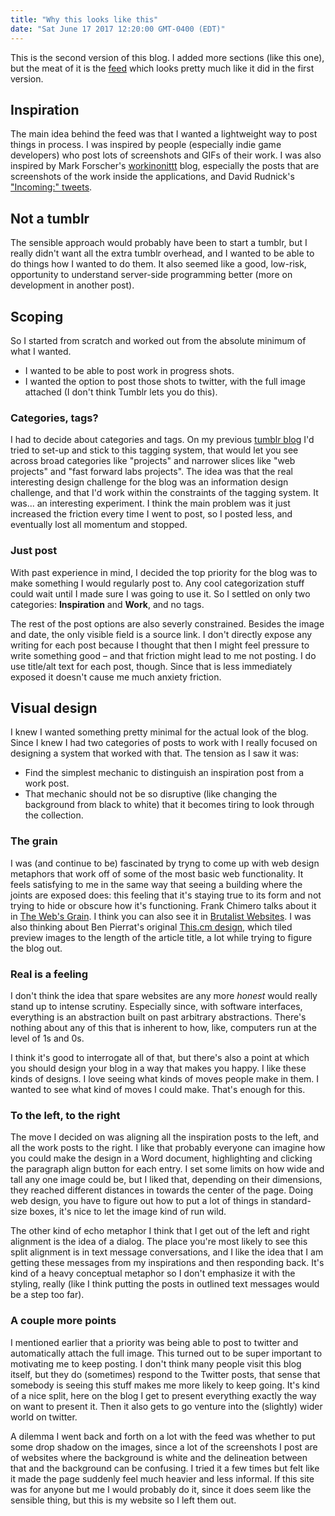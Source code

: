 ```yaml
---
title: "Why this looks like this"
date: "Sat June 17 2017 12:20:00 GMT-0400 (EDT)"
---
```


This is the second version of this blog. I added more sections (like this one), but the meat of it is the [feed]('/') which looks pretty much like it did in the first version.

## Inspiration

The main idea behind the feed was that I wanted a lightweight way to post things in process. I was inspired by people (especially indie game developers) who post lots of screenshots and GIFs of their work. I was also inspired by Mark Forscher's [workinonittt](https://workinonittt.tumblr.com/) blog, especially the posts that are screenshots of the work inside the applications, and David Rudnick's ["Incoming:" tweets](https://twitter.com/David_Rudnick/status/869240454713286656).

## Not a tumblr

The sensible approach would probably have been to start a tumblr, but I really didn't want all the extra tumblr overhead, and I wanted to be able to do things how I wanted to do them. It also seemed like a good, low-risk, opportunity to understand server-side programming better (more on development in another post).

## Scoping

So I started from scratch and worked out from the absolute minimum of what I wanted.
- I wanted to be able to post work in progress shots.
- I wanted the option to post those shots to twitter, with the full image attached (I don't think Tumblr lets you do this).

### Categories, tags?

I had to decide about categories and tags. On my previous [tumblr blog](http://grantcuster.tumblr.com/) I'd tried to set-up and stick to this tagging system, that would let you see across broad categories like "projects" and narrower slices like "web projects" and "fast forward labs projects". The idea was that the real interesting design challenge for the blog was an information design challenge, and that I'd work within the constraints of the tagging system. It was... an interesting experiment. I think the main problem was it just increased the friction every time I went to post, so I posted less, and eventually lost all momentum and stopped.

### Just post

With past experience in mind, I decided the top priority for the blog was to make something I would regularly post to. Any cool categorization stuff could wait until I made sure I was going to use it. So I settled on only two categories: **Inspiration** and **Work**, and no tags. 

The rest of the post options are also severly constrained. Besides the image and date, the only visible field is a source link. I don't directly expose any writing for each post because I thought that then I might feel pressure to write something good – and that friction might lead to me not posting. I do use title/alt text for each post, though. Since that is less immediately exposed it doesn't cause me much anxiety friction.

## Visual design

I knew I wanted something pretty minimal for the actual look of the blog. Since I knew I had two categories of posts to work with I really focused on designing a system that worked with that. The tension as I saw it was:

- Find the simplest mechanic to distinguish an inspiration post from a work post.
- That mechanic should not be so disruptive (like changing the background from black to white) that it becomes tiring to look through the collection.

### The grain

I was (and continue to be) fascinated by tryng to come up with web design metaphors that work off of some of the most basic web functionality. It feels satisfying to me in the same way that seeing a building where the joints are exposed does: this feeling that it's staying true to its form and not trying to hide or obscure how it's functioning. Frank Chimero talks about it in [The Web's Grain](https://www.frankchimero.com/writing/the-webs-grain/). I think you can also see it in [Brutalist Websites](http://brutalistwebsites.com/). I was also thinking about Ben Pierrat's original [This.cm design](http://feed.grantcuster.com/post/20160403T234211000Z), which tiled preview images to the length of the article title, a lot while trying to figure the blog out.

### Real is a feeling

I don't think the idea that spare websites are any more *honest* would really stand up to intense scrutiny. Especially since, with software interfaces, everything is an abstraction built on past arbitrary abstractions. There's nothing about any of this that is inherent to how, like, computers run at the level of 1s and 0s.

I think it's good to interrogate all of that, but there's also a point at which you should design your blog in a way that makes you happy. I like these kinds of designs. I love seeing what kinds of moves people make in them. I wanted to see what kind of moves I could make. That's enough for this.

### To the left, to the right

The move I decided on was aligning all the inspiration posts to the left, and all the work posts to the right. I like that probably everyone can imagine how you could make the design in a Word document, highlighting and clicking the paragraph align button for each entry. I set some limits on how wide and tall any one image could be, but I liked that, depending on their dimensions, they reached different distances in towards the center of the page. Doing web design, you have to figure out how to put a lot of things in standard-size boxes, it's nice to let the image kind of run wild.

The other kind of echo metaphor I think that I get out of the left and right alignment is the idea of a dialog. The place you're most likely to see this split alignment is in text message conversations, and I like the idea that I am getting these messages from my inspirations and then responding back. It's kind of a heavy conceptual metaphor so I don't emphasize it with the styling, really (like I think putting the posts in outlined text messages would be a step too far).

### A couple more points

I mentioned earlier that a priority was being able to post to twitter and automatically attach the full image. This turned out to be super important to motivating me to keep posting. I don't think many people visit this blog itself, but they do (sometimes) respond to the Twitter posts, that sense that somebody is seeing this stuff makes me more likely to keep going. It's kind of a nice split, here on the blog I get to present everything exactly the way on want to present it. Then it also gets to go venture into the (slightly) wider world on twitter.

A dilemma I went back and forth on a lot with the feed was whether to put some drop shadow on the images, since a lot of the screenshots I post are of websites where the background is white and the delineation between that and the background can be confusing. I tried it a few times but felt like it made the page suddenly feel much heavier and less informal. If this site was for anyone but me I would probably do it, since it does seem like the sensible thing, but this is my website so I left them out.